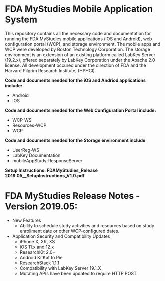 # FDA MyStudies Mobile Application System
This repository contains all the necessary code and documentation for running the FDA MyStudies mobile applications (iOS and Android), web configuration 
portal (WCP), and storage environment. The mobile apps and WCP were developed by Boston Technology Corporation. 
The storage environment is an extension of an existing platform called LabKey Server (19.2.x), offered separately by LabKey Corporation under the Apache 2.0 license. All development occured under the 
direction of FDA and the Harvard Pilgrim Research Institute, (HPHCI).

<b>Code and documents needed for the iOS and Andriod applications include:</b>
<ul>
<li>Android
<li>iOS
</ul>

<b>Code and documents needed for the Web Configuration Portal include:</b>
<ul>
<li>WCP-WS
<li>Resources-WCP
<li>WCP
</ul>

<b>Code and documents needed for the Storage environment include</b>
<ul>
<li>UserReg-WS
<li>LabKey Documentation
<li>mobileAppStudy-ResponseServer
</ul>

<b>Setup Instructions: FDAMyStudies_Release 2019.05__SetupInstructions_V1.0.pdf</b>


# FDA MyStudies Release Notes - Version 2019.05:
<ul>
 <li>New Features
 <ul><li>Ability to schedule study activities and resources based on study enrollment date or other WCP-configured dates.</ul>
<li>Application Security and Compatibility Updates
  <ul>
<li>iPhone X, XR, XS 
<li>iOS 11.x  and 12.x 
<li>ResearchKit 2.0+ 
<li>Android KitKat to Pie
<li>ResearchStack 1.1.1
 <li> Compatibility with LabKey Server 19.1.X
  <li> Mutating APIs have been updated to require HTTP POST </ul>
 </ul>
